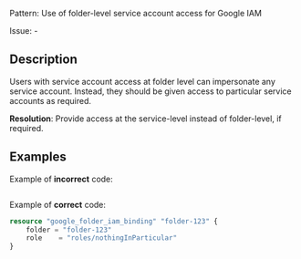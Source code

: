 Pattern: Use of folder-level service account access for Google IAM

Issue: -

## Description

Users with service account access at folder level can impersonate any service account. Instead, they should be given access to particular service accounts as required.

**Resolution**: Provide access at the service-level instead of folder-level, if required.

## Examples

Example of **incorrect** code:

```terraform

```

Example of **correct** code:

```terraform
resource "google_folder_iam_binding" "folder-123" {
	folder = "folder-123"
	role    = "roles/nothingInParticular"
}
```